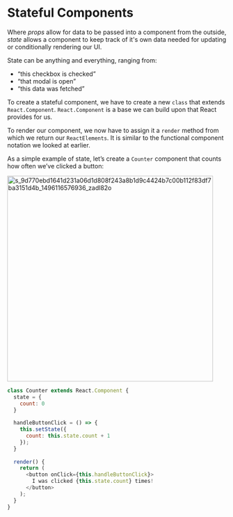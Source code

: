 # Stateful Components

Where _props_ allow for data to be passed into a component from the outside, _state_ allows a component to keep track of it's own data needed for updating or conditionally rendering our UI.

State can be anything and everything, ranging from:

- “this checkbox is checked”
- “that modal is open”
- “this data was fetched”

To create a stateful component, we have to create a new `class` that extends `React.Component`. `React.Component` is a base we can build upon that React provides for us.

To render our component, we now have to assign it a `render` method from which we return our `ReactElements`. It is similar to the functional component notation we looked at earlier.

As a simple example of state, let’s create a `Counter` component that counts how often we’ve clicked a button:

<img width="473" alt="s_9d770ebd1641d231a06d1d808f243a8b1d9c4424b7c00b112f83df7ba3151d4b_1496116576936_zadl82o" src="https://user-images.githubusercontent.com/1416436/27197542-94fe6fd6-51dc-11e7-8b09-92799e4e5b23.png">

```js
class Counter extends React.Component {
  state = {
    count: 0
  }
  
  handleButtonClick = () => {
    this.setState({
      count: this.state.count + 1
    });
  }
  
  render() {
    return (
      <button onClick={this.handleButtonClick}>
        I was clicked {this.state.count} times!
      </button>
    );
  }
}
```
